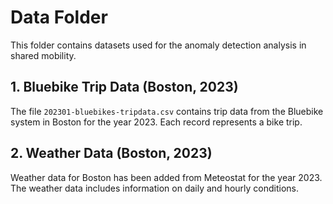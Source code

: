 # Data Folder

This folder contains datasets used for the anomaly detection analysis in shared mobility.

## 1. Bluebike Trip Data (Boston, 2023)
The file `202301-bluebikes-tripdata.csv` contains trip data from the Bluebike system in Boston for the year 2023. Each record represents a bike trip.

## 2. Weather Data (Boston, 2023)
Weather data for Boston has been added from Meteostat for the year 2023. The weather data includes information on daily and hourly conditions.


